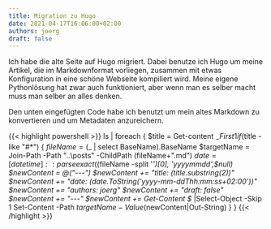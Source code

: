 ```yaml
---
title: Migration zu Hugo
date: 2021-04-17T16:06:00+02:00
authors: joerg
draft: false
---
```


Ich habe die alte Seite auf Hugo migriert. Dabei benutze ich Hugo um meine Artikel, die im Markdownformat vorliegen, zusammen mit etwas Konfiguration in eine schöne Webseite kompiliert wird. Meine eigene Pythonlösung hat zwar auch funktioniert, aber wenn man es selber macht muss man selber an alles denken. 

Den unten eingefügten Code habe ich benutzt um mein altes Markdown zu konvertieren und um Metadaten anzureichern.

<!--more-->

{{< highlight powershell >}}
ls | foreach {
$title = Get-content $_ -First 1
if($title -like "#*") {
    $fileName = ($_ | select BaseName).BaseName
    $targetName = Join-Path -Path "..\posts" -ChildPath $($fileName+".md")
    $date = [datetime]::parseexact(($fileName -split '_')[0], 'yyyymmdd',$null)
    $newContent = @("---")
    $newContent += "title: $($title.substring(2))"
    $newContent += "date: $($date.ToString('yyyy-mm-ddThh:mm:ss+02:00'))"
    $newContent += "authors: joerg"
    $newContent += "draft: false"
    $newContent += "---"
    $newContent += Get-Content $_ |Select-Object -Skip 1
    Set-Content -Path $targetName -Value ($newContent|Out-String)
  }
}
{{< /highlight >}}
